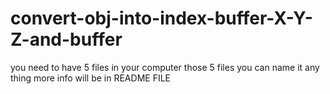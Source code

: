 # convert-obj-into-index-buffer-X-Y-Z-and-buffer
you need to have 5 files in your computer those 5 files you can name it any thing more info will be in README FILE
